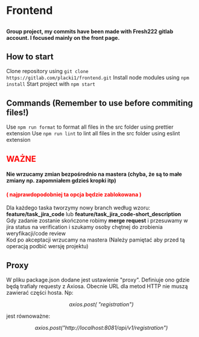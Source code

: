 # Frontend

##
**Group project, my commits have been made with Fresh222 gitlab account. I focused mainly on the front page.**




## How to start
Clone repository using `git clone https://gitlab.com/placki1/frontend.git`
Install node modules using `npm install`
Start project with `npm start`

## Commands (Remember to use before commiting files!)
Use `npm run format` to format all files in the src folder using prettier extension
Use `npm run lint` to lint all files in the src folder using eslint extension

## <span style="color:red">WAŻNE</span>
#### Nie wrzucamy zmian bezpośrednio na mastera (chyba, że są to małe zmiany np. zapomniałem gdzieś kropki itp)
#### <span style="color:red">( najprawdopodobniej ta opcja będzie zablokowana )</span> 

Dla każdego taska tworzymy nowy branch według wzoru: __feature/task_jira_code__ lub __feature/task_jira_code-short_description__  
Gdy zadanie zostanie skończone robimy __merge request__ i przesuwamy w jira status na verification i szukamy osoby chętnej do zrobienia weryfikacji/code review  
Kod po akceptacji wrzucamy na mastera (Należy pamiętać aby przed tą operacją podbić wersję projektu)

## Proxy

W pliku package.json dodane jest ustawienie "proxy". Definiuje ono gdzie będą trafiały requesty z Axiosa. 
Obecnie URL dla metod HTTP nie muszą zawierać części hosta. Np:
<p style="text-align: center;font-style: italic"> axios.post( "registration") </p>
jest równoważne:
<p style="text-align: center; font-style: italic" >axios.post("http://localhost:8081/api/v1/registration")</p>
